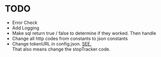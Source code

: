 # TODO
- Error Check
- Add Logging
- Make sql return true / false to determine if they worked. Then handle
- Change all http codes from constants to json constants
- Change tokenURL in config.json. [SEE.](https://discuss.dev.twitch.tv/t/webhook-response-from-a-stream-is-offline-event/18774)  
  That also means change the stopTracker code.
